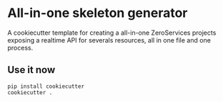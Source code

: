 # All-in-one skeleton generator

A cookiecutter template for creating a all-in-one ZeroServices projects exposing a realtime API for severals resources,
all in one file and one process.

## Use it now

    pip install cookiecutter
    cookiecutter .

